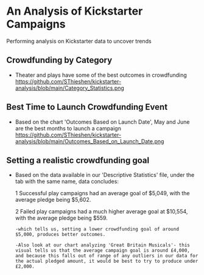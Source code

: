 # An Analysis of Kickstarter Campaigns
Performing analysis on Kickstarter data to uncover trends

## Crowdfunding by Category
* Theater and plays have some of the best outcomes in crowdfunding
https://github.com/SThieshen/kickstarter-analysis/blob/main/Category_Statistics.png

## Best Time to Launch Crowdfunding Event

* Based on the chart 'Outcomes Based on Launch Date', May and June are the best months to launch a campaign
  https://github.com/SThieshen/kickstarter-analysis/blob/main/Outcomes_Based_on_Launch_Date.png

## Setting a realistic crowdfunding goal

  * Based on the data available in our 'Descriptive Statistics' file, under the tab with the same name, data concludes:
  
      1 Successful play campaigns had an average goal of $5,049, with the average pledge being $5,602.
      
      2 Failed play campaigns had a much higher average goal at $10,554, with the average pledge being $559.

        -which tells us, setting a lower crowdfunding goal of around $5,000, produces better outcomes.

        -Also look at our chart analyzing 'Great Britain Musicals'- this visual tells us that the average campaign goal is around £4,000, and because this falls out of range of any outliers in our data for the actual pledged amount, it would be best to try to produce under £2,000.
